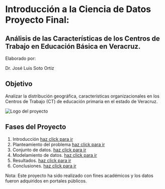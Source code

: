 # Introducción a la Ciencia de Datos Proyecto Final: 
## Análisis de las Características de los Centros de Trabajo en Educación Básica en Veracruz.

Elaborado por:

Dr. José Luis Soto Ortiz

## Objetivo
Analizar la distribución geográfica, características organizacionales en los Centros de Trabajo (CT) de educación primaria en el estado de Veracruz.

![Logo del proyecto](https://jlso1o.github.io/datascience/proyectocd/images/veracruz.jpg)

## Fases del Proyecto
1. Introducción [haz click para ir](https://jlso1o.github.io/datascience/proyectocd/introduccionproycd)
2. Planteamiento del problema [haz click para ir](https://jlso1o.github.io/datascience/proyectocd/problematica)
3. Conjunto de datos. [haz click para ir](https://jlso1o.github.io/datascience/proyectocd/conjuntodatos)
4. Modelamiento de datos. [haz click para ir](https://jlso1o.github.io/datascience/proyectocd/modelado)
5. Resultados. [haz click para ir](https://jlso1o.github.io/datascience/proyectocd/resultados)
6. Conclusiones. [haz click para ir](https://jlso1o.github.io/datascience/proyectocd/conclusiones)

Nota: Este proyecto ha sido realizado con fines académicos y los datos fueron adquiridos en portales públicos.
